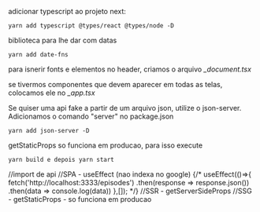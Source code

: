 adicionar typescript ao projeto next:

```
yarn add typescript @types/react @types/node -D
```

biblioteca para lhe dar com datas 

```
yarn add date-fns
```

para isnerir fonts e elementos no header, criamos o arquivo <i>_document.tsx</i>

se tivermos componentes que devem aparecer em todas as telas, colocamos ele no <i>_app.tsx</i>


Se quiser uma api fake a partir de um arquivo json, utilize o json-server. Adicionamos
o comando "server" no package.json
```
yarn add json-server -D
```

getStaticProps so funciona em producao, para isso execute
```
yarn build e depois yarn start
```

//import de api
//SPA - useEffect (nao indexa no google)
{/*
useEffect(()=>{
    fetch('http://localhost:3333/episodes')
      .then(response => response.json())
      .then(data => console.log(data))
  },[]);
*/}
//SSR - getServerSideProps
//SSG - getStaticProps - so funciona em producao
